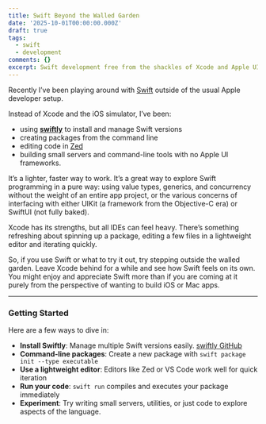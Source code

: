 ```yaml
---
title: Swift Beyond the Walled Garden
date: '2025-10-01T00:00:00.000Z'
draft: true
tags:
  - swift
  - development
comments: {}
excerpt: Swift development free from the shackles of Xcode and Apple UI frameworks.
---
```

Recently I’ve been playing around with [Swift](https://www.swift.org/) outside of the usual Apple developer setup.

Instead of Xcode and the iOS simulator, I’ve been:

*   using **[swiftly](https://www.swift.org/swiftly/documentation/swiftlydocs/)** to install and manage Swift versions
*   creating packages from the command line
*   editing code in [Zed](https://zed.dev/)
*   building small servers and command-line tools with no Apple UI frameworks.

It’s a lighter, faster way to work. It’s a great way to explore Swift programming in a pure way: using value types, generics, and concurrency without the weight of an entire app project, or the various concerns of interfacing with either UIKit (a framework from the Objective-C era) or SwiftUI (not fully baked).

Xcode has its strengths, but all IDEs can feel heavy. There’s something refreshing about spinning up a package, editing a few files in a lightweight editor and iterating quickly. 

So, if you use Swift or what to try it out, try stepping outside the walled garden. Leave Xcode behind for a while and see how Swift feels on its own. You might enjoy and appreciate Swift more than if you are coming at it purely from the perspective of wanting to build iOS or Mac apps.

* * *

### Getting Started

Here are a few ways to dive in:

*   **Install Swiftly**: Manage multiple Swift versions easily. [swiftly GitHub](https://github.com/swiftlang/swiftly)
*   **Command-line packages**: Create a new package with `swift package init --type executable`
*   **Use a lightweight editor**: Editors like Zed or VS Code work well for quick iteration
*   **Run your code**: `swift run` compiles and executes your package immediately
*   **Experiment**: Try writing small servers, utilities, or just code to explore aspects of the language.


